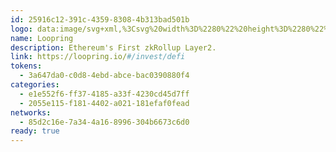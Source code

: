 ```yaml
---
id: 25916c12-391c-4359-8308-4b313bad501b
logo: data:image/svg+xml,%3Csvg%20width%3D%2280%22%20height%3D%2280%22%20viewBox%3D%220%200%2080%2080%22%20fill%3D%22none%22%20xmlns%3D%22http%3A%2F%2Fwww.w3.org%2F2000%2Fsvg%22%3E%0A%3Cg%20clip-path%3D%22url(%23clip0_209_2453)%22%3E%0A%3Cpath%20d%3D%22M66.0037%2039.4295H44.5097L49.0788%2046.5929L32.4436%2059.7149L66.0037%2039.5564V39.4295ZM31.993%2060V20L15.0037%2046.6245L31.993%2060Z%22%20fill%3D%22%233B5AF4%22%2F%3E%0A%3Cg%20opacity%3D%220.5%22%20filter%3D%22url(%23filter0_f_209_2453)%22%3E%0A%3Cpath%20d%3D%22M68.0037%2045.4295H46.5097L51.0788%2052.5929L34.4436%2065.7149L68.0037%2045.5564V45.4295ZM33.993%2066V26L17.0037%2052.6245L33.993%2066Z%22%20fill%3D%22%233B5AF4%22%2F%3E%0A%3C%2Fg%3E%0A%3C%2Fg%3E%0A%3Cdefs%3E%0A%3Cfilter%20id%3D%22filter0_f_209_2453%22%20x%3D%225.00366%22%20y%3D%2214%22%20width%3D%2275%22%20height%3D%2264%22%20filterUnits%3D%22userSpaceOnUse%22%20color-interpolation-filters%3D%22sRGB%22%3E%0A%3CfeFlood%20flood-opacity%3D%220%22%20result%3D%22BackgroundImageFix%22%2F%3E%0A%3CfeBlend%20mode%3D%22normal%22%20in%3D%22SourceGraphic%22%20in2%3D%22BackgroundImageFix%22%20result%3D%22shape%22%2F%3E%0A%3CfeGaussianBlur%20stdDeviation%3D%226%22%20result%3D%22effect1_foregroundBlur_209_2453%22%2F%3E%0A%3C%2Ffilter%3E%0A%3CclipPath%20id%3D%22clip0_209_2453%22%3E%0A%3Crect%20width%3D%2280%22%20height%3D%2280%22%20fill%3D%22white%22%20transform%3D%22translate(0.00366211)%22%2F%3E%0A%3C%2FclipPath%3E%0A%3C%2Fdefs%3E%0A%3C%2Fsvg%3E%0A
name: Loopring
description: Ethereum's First zkRollup Layer2.
link: https://loopring.io/#/invest/defi
tokens:
  - 3a647da0-c0d8-4ebd-abce-bac0390880f4
categories:
  - e1e552f6-ff37-4185-a33f-4230cd45d7ff
  - 2055e115-f181-4402-a021-181efaf0fead
networks:
  - 85d2c16e-7a34-4a16-8996-304b6673c6d0
ready: true
---
```

